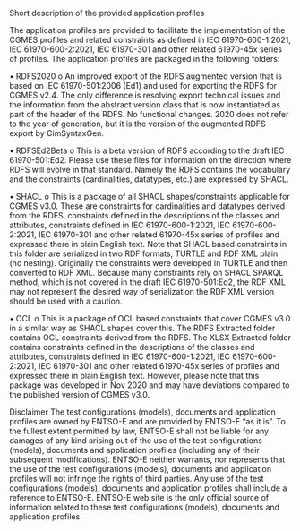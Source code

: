 Short description of the provided application profiles

The application profiles are provided to facilitate the implementation of the CGMES profiles and related constraints as defined in IEC 61970-600-1:2021, IEC 61970-600-2:2021, IEC 61970-301 and other related 61970-45x series of profiles. The application profiles are packaged in the following folders:

•	RDFS2020
o	An improved export of the RDFS augmented version that is based on IEC 61970-501:2006 (Ed1) and used for exporting the RDFS for CGMES v2.4. The only difference is resolving export technical issues and the information from the abstract version class that is now instantiated as part of the header of the RDFS. No functional changes. 2020 does not refer to the year of generation, but it is the version of the augmented RDFS export by CimSyntaxGen.

•	RDFSEd2Beta
o	This is a beta version of RDFS according to the draft IEC 61970-501:Ed2. Please use these files for information on the direction where RDFS will evolve in that standard. Namely the RDFS contains the vocabulary and the constraints (cardinalities, datatypes, etc.) are expressed by SHACL.

•	SHACL
o	This is a package of all SHACL shapes/constraints applicable for CGMES v3.0. These are constraints for cardinalities and datatypes derived from the RDFS, constraints defined in the descriptions of the classes and attributes, constraints defined in IEC 61970-600-1:2021, IEC 61970-600-2:2021, IEC 61970-301 and other related 61970-45x series of profiles and expressed there in plain English text. Note that SHACL based constraints in this folder are serialized in two RDF formats, TURTLE and RDF XML plain (no nesting). Originally the constraints were developed in TURTLE and then converted to RDF XML. Because many constraints rely on SHACL SPARQL method, which is not covered in the draft IEC 61970-501:Ed2, the RDF XML may not represent the desired way of serialization the RDF XML version should be used with a caution.  

•	OCL
o	This is a package of OCL based constraints that cover CGMES v3.0 in a similar way as SHACL shapes cover this. The RDFS Extracted folder contains OCL constraints derived from the RDFS. The XLSX Extracted folder contains constraints defined in the descriptions of the classes and attributes, constraints defined in IEC 61970-600-1:2021, IEC 61970-600-2:2021, IEC 61970-301 and other related 61970-45x series of profiles and expressed there in plain English text. However, please note that this package was developed in Nov 2020 and may have deviations compared to the published version of CGMES v3.0.

Disclaimer
The test configurations (models), documents and application profiles are owned by ENTSO-E and are provided by ENTSO-E “as it is”. To the fullest extent permitted by law, ENTSO-E shall not be liable for any damages of any kind arising out of the use of the test configurations (models), documents and application profiles (including any of their subsequent modifications).
ENTSO-E neither warrants, nor represents that the use of the test configurations (models), documents and application profiles will not infringe the rights of third parties. Any use of the test configurations (models), documents and application profiles shall include a reference to ENTSO-E. ENTSO-E web site is the only official source of information related to these test configurations (models), documents and application profiles.
